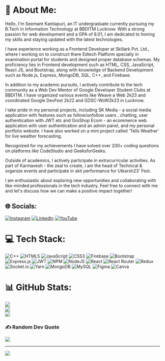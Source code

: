 # 💫 About Me:
Hello, I'm Seemant Kamlapuri, an IT undergraduate currently pursuing my B.Tech in Information Technology at BBDITM Lucknow. With a strong passion for web development and a GPA of 8.01, I am dedicated to honing my skills and staying updated with the latest technologies.

I have experience working as a Frontend Developer at Skillark Pvt. Ltd., where I working on to construct there Edtech Platform specially in examination portal for students and designed proper database schemas. My proficiency lies in Frontend development such as HTML, CSS, JavaScript, React JS, and Bootstrap, along with knowledge of Backend Development such as Node.js, Express, MongoDB, SQL, C++, and Firebase.

In addition to my academic pursuits, I actively contribute to the tech community as a Web Dev Mentor of Google Developer Student Clubs at BBDITM. I have organized various events like Weave a Web 2k23 and coordinated Google DevFest 2k22 and GDSC-WoW2k23 in Lucknow.

I take pride in my personal projects, including SK Media - a social media application with features such as follow/unfollow users , chatting, user authentication with JWT etc and GroShop Ecom - an ecommerce web application with user authentication and an admin panel, and my personal portfolio website. I have also worked on a mini project called 'Tells Weather' for live weather forecasting.

Recognized for my achievements I have solved over 200+ coding questions on platforms like CodeStudio and GeeksforGeeks.

Outside of academics, I actively participate in extracurricular activities. As part of Karmavesh - the zeal to create, I am the head of Technical & organize events and participate in skit performance for Utkarsh23' Fest.

I am enthusiastic about exploring new opportunities and collaborating with like-minded professionals in the tech industry. Feel free to connect with me and let's discuss how we can make a positive impact together!


## 🌐 Socials:
[![Instagram](https://img.shields.io/badge/Instagram-%23E4405F.svg?logo=Instagram&logoColor=white)](https://instagram.com/https://www.instagram.com/seemant_20_11/) [![LinkedIn](https://img.shields.io/badge/LinkedIn-%230077B5.svg?logo=linkedin&logoColor=white)](https://linkedin.com/in/https://www.linkedin.com/in/seemant-kamlapuri-b682331b5/) [![YouTube](https://img.shields.io/badge/YouTube-%23FF0000.svg?logo=YouTube&logoColor=white)](https://youtube.com/@UC6_PcZu0dIjHJDXIPyFxqpA) 

# 💻 Tech Stack:
![C++](https://img.shields.io/badge/c++-%2300599C.svg?style=flat-square&logo=c%2B%2B&logoColor=white) ![HTML5](https://img.shields.io/badge/html5-%23E34F26.svg?style=flat-square&logo=html5&logoColor=white) ![JavaScript](https://img.shields.io/badge/javascript-%23323330.svg?style=flat-square&logo=javascript&logoColor=%23F7DF1E) ![CSS3](https://img.shields.io/badge/css3-%231572B6.svg?style=flat-square&logo=css3&logoColor=white) ![Firebase](https://img.shields.io/badge/firebase-%23039BE5.svg?style=flat-square&logo=firebase) ![Bootstrap](https://img.shields.io/badge/bootstrap-%23563D7C.svg?style=flat-square&logo=bootstrap&logoColor=white) ![Express.js](https://img.shields.io/badge/express.js-%23404d59.svg?style=flat-square&logo=express&logoColor=%2361DAFB) ![JWT](https://img.shields.io/badge/JWT-black?style=flat-square&logo=JSON%20web%20tokens) ![NPM](https://img.shields.io/badge/NPM-%23000000.svg?style=flat-square&logo=npm&logoColor=white) ![NodeJS](https://img.shields.io/badge/node.js-6DA55F?style=flat-square&logo=node.js&logoColor=white) ![React](https://img.shields.io/badge/react-%2320232a.svg?style=flat-square&logo=react&logoColor=%2361DAFB) ![React Router](https://img.shields.io/badge/React_Router-CA4245?style=flat-square&logo=react-router&logoColor=white) ![Redux](https://img.shields.io/badge/redux-%23593d88.svg?style=flat-square&logo=redux&logoColor=white) ![Socket.io](https://img.shields.io/badge/Socket.io-black?style=flat-square&logo=socket.io&badgeColor=010101) ![Yarn](https://img.shields.io/badge/yarn-%232C8EBB.svg?style=flat-square&logo=yarn&logoColor=white) ![MongoDB](https://img.shields.io/badge/MongoDB-%234ea94b.svg?style=flat-square&logo=mongodb&logoColor=white) ![MySQL](https://img.shields.io/badge/mysql-%2300f.svg?style=flat-square&logo=mysql&logoColor=white) 	![Figma](https://img.shields.io/badge/figma-%23F24E1E.svg?style=flat-square&logo=figma&logoColor=white) ![Canva](https://img.shields.io/badge/Canva-%2300C4CC.svg?style=flat-square&logo=Canva&logoColor=white)
# 📊 GitHub Stats:
![](https://github-readme-stats.vercel.app/api?username=seemant9118&theme=highcontrast&hide_border=true&include_all_commits=true&count_private=false)<br/>
![](https://github-readme-streak-stats.herokuapp.com/?user=seemant9118&theme=highcontrast&hide_border=true)<br/>
![](https://github-readme-stats.vercel.app/api/top-langs/?username=seemant9118&theme=highcontrast&hide_border=true&include_all_commits=true&count_private=false&layout=compact)

### ✍️ Random Dev Quote
![](https://quotes-github-readme.vercel.app/api?type=horizontal&theme=dark)

---
[![](https://visitcount.itsvg.in/api?id=seemant9118&icon=6&color=9)](https://visitcount.itsvg.in)

<!-- Proudly created with GPRM ( https://gprm.itsvg.in ) -->
